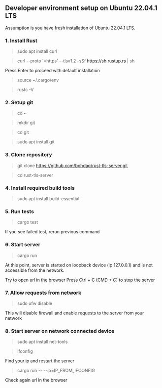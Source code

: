 ## Developer environment setup on Ubuntu 22.04.1 LTS

Assumption is you have fresh installation of Ubuntu 22.04.1 LTS.

### 1. Install Rust
> sudo apt install curl

> curl --proto '=https' --tlsv1.2 -sSf https://sh.rustup.rs | sh

Press Enter to proceed with default installation

> source ~/.cargo/env

> rustc -V

### 2. Setup git

> cd ~

> mkdir git

> cd git

> sudo apt install git

### 3. Clone repository

> git clone https://github.com/bohdaq/rust-tls-server.git

> cd rust-tls-server

### 4. Install required build tools

> sudo apt install build-essential

### 5. Run tests

> cargo test

If you see failed test, rerun previous command

### 6. Start server

> cargo run

At this point, server is started on loopback device (ip 127.0.0.1) 
and is not accessible from the network.

Try to open url in the browser
Press Ctrl + C (CMD + C) to stop the server

### 7. Allow requests from network

> sudo ufw disable

This will disable firewall and enable requests to the server from your network

### 8. Start server on network connected device

> sudo apt install net-tools

> ifconfig

Find your ip and restart the server

> cargo run -- --ip=IP_FROM_IFCONFIG

Check again url in the browser

